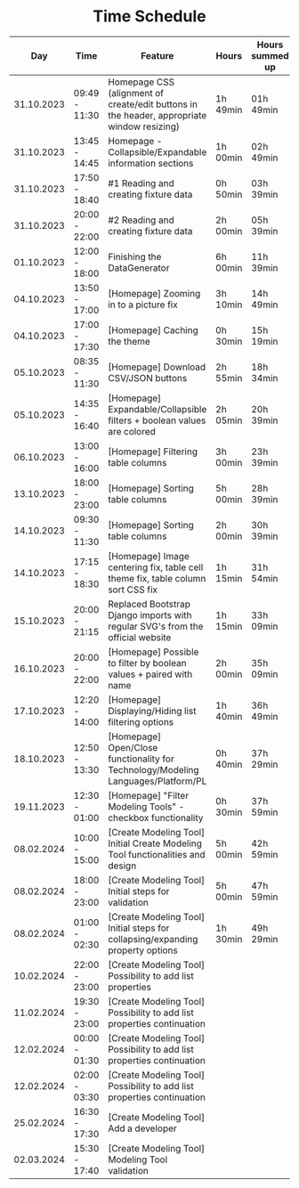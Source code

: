 <h1 align="center">Time Schedule</h1>

| Day        | Time          | Feature                                                                                    | Hours    | Hours summed up |
|------------|---------------|--------------------------------------------------------------------------------------------|----------|-----------------|
| 31.10.2023 | 09:49 - 11:30 | Homepage CSS (alignment of create/edit buttons in the header, appropriate window resizing) | 1h 49min | 01h 49min       |
| 31.10.2023 | 13:45 - 14:45 | Homepage - Collapsible/Expandable information sections                                     | 1h 00min | 02h 49min       |
| 31.10.2023 | 17:50 - 18:40 | #1 Reading and creating fixture data                                                       | 0h 50min | 03h 39min       |
| 31.10.2023 | 20:00 - 22:00 | #2 Reading and creating fixture data                                                       | 2h 00min | 05h 39min       |
| 01.10.2023 | 12:00 - 18:00 | Finishing the DataGenerator                                                                | 6h 00min | 11h 39min       |
| 04.10.2023 | 13:50 - 17:00 | [Homepage] Zooming in to a picture fix                                                     | 3h 10min | 14h 49min       |
| 04.10.2023 | 17:00 - 17:30 | [Homepage] Caching the theme                                                               | 0h 30min | 15h 19min       |
| 05.10.2023 | 08:35 - 11:30 | [Homepage] Download CSV/JSON buttons                                                       | 2h 55min | 18h 34min       |
| 05.10.2023 | 14:35 - 16:40 | [Homepage] Expandable/Collapsible filters + boolean values are colored                     | 2h 05min | 20h 39min       |
| 06.10.2023 | 13:00 - 16:00 | [Homepage] Filtering table columns                                                         | 3h 00min | 23h 39min       |
| 13.10.2023 | 18:00 - 23:00 | [Homepage] Sorting table columns                                                           | 5h 00min | 28h 39min       |
| 14.10.2023 | 09:30 - 11:30 | [Homepage] Sorting table columns                                                           | 2h 00min | 30h 39min       |
| 14.10.2023 | 17:15 - 18:30 | [Homepage] Image centering fix, table cell theme fix, table column sort CSS fix            | 1h 15min | 31h 54min       |
| 15.10.2023 | 20:00 - 21:15 | Replaced Bootstrap Django imports with regular SVG's from the official website             | 1h 15min | 33h 09min       |
| 16.10.2023 | 20:00 - 22:00 | [Homepage] Possible to filter by boolean values + paired with name                         | 2h 00min | 35h 09min       |
| 17.10.2023 | 12:20 - 14:00 | [Homepage] Displaying/Hiding list filtering options                                        | 1h 40min | 36h 49min       |
| 18.10.2023 | 12:50 - 13:30 | [Homepage] Open/Close functionality for Technology/Modeling Languages/Platform/PL          | 0h 40min | 37h 29min       |
| 19.11.2023 | 12:30 - 01:00 | [Homepage] "Filter Modeling Tools" - checkbox functionality                                | 0h 30min | 37h 59min       |
| 08.02.2024 | 10:00 - 15:00 | [Create Modeling Tool] Initial Create Modeling Tool functionalities and design             | 5h 00min | 42h 59min       |
| 08.02.2024 | 18:00 - 23:00 | [Create Modeling Tool] Initial steps for validation                                        | 5h 00min | 47h 59min       |
| 08.02.2024 | 01:00 - 02:30 | [Create Modeling Tool] Initial steps for collapsing/expanding property options             | 1h 30min | 49h 29min       |
| 10.02.2024 | 22:00 - 23:00 | [Create Modeling Tool] Possibility to add list properties                                  |          |                 |
| 11.02.2024 | 19:30 - 23:00 | [Create Modeling Tool] Possibility to add list properties continuation                     |          |                 |
| 12.02.2024 | 00:00 - 01:30 | [Create Modeling Tool] Possibility to add list properties continuation                     |          |                 |
| 12.02.2024 | 02:00 - 03:30 | [Create Modeling Tool] Possibility to add list properties continuation                     |          |                 |
| 25.02.2024 | 16:30 - 17:30 | [Create Modeling Tool] Add a developer                                                     |          |                 |
| 02.03.2024 | 15:30 - 17:40 | [Create Modeling Tool] Modeling Tool validation                                            |          |                 |


